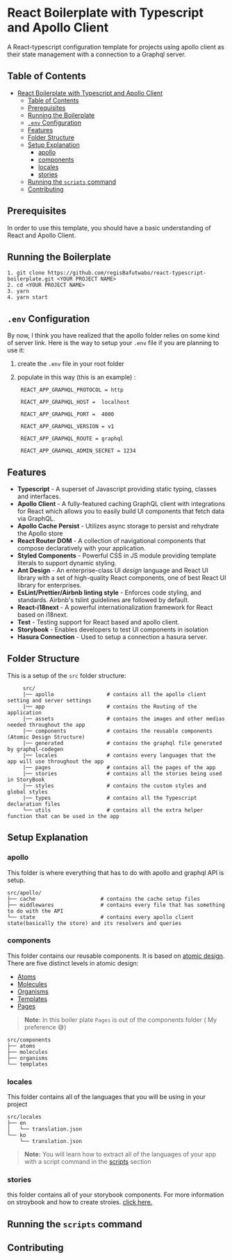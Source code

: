 # React Boilerplate with Typescript and Apollo Client

A React-typescript configuration template for projects using apollo client as their state management with a connection to a Graphql server.

## Table of Contents
- [React Boilerplate with Typescript and Apollo Client](#react-boilerplate-with-typescript-and-apollo-client)
	- [Table of Contents](#table-of-contents)
	- [Prerequisites](#prerequisites)
	- [Running the Boilerplate](#running-the-boilerplate)
	- [`.env` Configuration](#env-configuration)
	- [Features](#features)
	- [Folder Structure](#folder-structure)
	- [Setup Explanation](#setup-explanation)
		- [apollo](#apollo)
		- [components](#components)
		- [locales](#locales)
		- [stories](#stories)
	- [Running the `scripts` command](#running-the-scripts-command)
	- [Contributing](#contributing)

<a name="Prerequisite"></a>
## Prerequisites

In order to use this template, you should have a basic understanding of React and Apollo Client.

<a name="run"></a>
## Running the Boilerplate

	1. git clone https://github.com/regisBafutwabo/react-typescript-boilerplate.git <YOUR PROJECT NAME>
	2. cd <YOUR PROJECT NAME>
	3. yarn
	4. yarn start

<a name="env"></a>
## `.env` Configuration

By now, I think you have realized that the apollo folder relies on some kind of server link. Here is the way to setup your `.env` file if you are planning to use it:
1. create the `.env` file in your root folder
2. populate in this way (this is an example) :
	
		REACT_APP_GRAPHQL_PROTOCOL = http

		REACT_APP_GRAPHQL_HOST =  localhost

		REACT_APP_GRAPHQL_PORT =  4000

		REACT_APP_GRAPHQL_VERSION = v1

		REACT_APP_GRAPHQL_ROUTE = graphql

		REACT_APP_GRAPHQL_ADMIN_SECRET = 1234
	
<a name="feat"></a>
## Features

- **Typescript** - A superset of Javascript providing static typing, classes and interfaces.
- **Apollo Client** - A fully-featured caching GraphQL client with integrations for React which allows you to easily build UI components that fetch data via GraphQL.
- **Apollo Cache Persist** - Utilizes async storage to persist and rehydrate the Apollo store
- **React Router DOM** - A collection of navigational components that compose declaratively with your application.
- **Styled Components** - Powerful CSS in JS module providing template literals to support dynamic styling.
- **Ant Design** - An enterprise-class UI _design_ language and React UI library with a set of high-quality React components, one of best React UI library for enterprises.
- **EsLint/Prettier/Airbnb linting style** - Enforces code styling, and standards. Airbnb's tslint guidelines are followed by default.
- **React-i18next** - A powerful internationalization framework for React based on i18next.
- **Test** - Testing support for React based and apollo client.
- **Storybook** - Enables developers to test UI components in isolation
- **Hasura Connection** - Used to setup a connection a hasura server.
<a name="folder"></a>
## Folder Structure
This is a setup of the `src` folder structure:
		 
		 src/
		 |── apollo                 # contains all the apollo client setting and server settings							
		 |── app		            # contains the Routing of the application 
		 |── assets                 # contains the images and other medias needed throughout the app
		 |── components             # contains the reusable components (Atomic Design Structure)
		 |── generated              # contains the graphql file generated by graphql-codegen
		 |── locales                # contains every languages that the app will use throughout the app
		 |── pages                  # contains all the pages of the app
		 |── stories                # contains all the stories being used in StoryBook
		 |── styles                 # contains the custom styles and global styles
		 |── types                  # contains all the Typescript declaration files 
		 └── utils                  # contains all the extra helper function that can be used in the app
		
<a name="explain"></a>
## Setup Explanation

<a name="apollo"></a>
### apollo

This folder is where everything that has to do with apollo and graphql API is setup.

	src/apollo/
	├── cache                     # contains the cache setup files
	├── middlewares               # contains every file that has something to do with the API
	└── state                     # contains every apollo client state(basically the store) and its resolvers and queries

<a name="components"></a>
### components

This folder contains our reusable components. It is based on [atomic design](https://bradfrost.com/blog/post/atomic-web-design/).
There are five distinct levels in atomic design:
- [Atoms](https://bradfrost.com/blog/post/atomic-web-design/#atoms)
- [Molecules](https://bradfrost.com/blog/post/atomic-web-design/#molecules)
- [Organisms](https://bradfrost.com/blog/post/atomic-web-design/#organisms)
- [Templates](https://bradfrost.com/blog/post/atomic-web-design/#templates)
- [Pages](https://bradfrost.com/blog/post/atomic-web-design/#pages)

> **Note:** In this boiler plate `Pages` is out of the components folder ( My preference 😅)

	src/components
	├── atoms                    
	├── molecules               
	├── organisms                
	└── templates

<a name="locales"></a>
### locales
This folder contains all of the languages that you will be using in your project

	src/locales
	├── en
	│   └── translation.json
	└── ko
	    └── translation.json

> **Note:** You will learn how to extract all of the languages  of your app with a script command in the [scripts](#scripts) section

<a name="stories"></a>
### stories
this folder contains all of your storybook components. For more information on stroybook and how to create stroies. [click here.](https://storybook.js.org/docs/basics/introduction/)

<a name="scripts"></a>
## Running the `scripts` command


## Contributing


